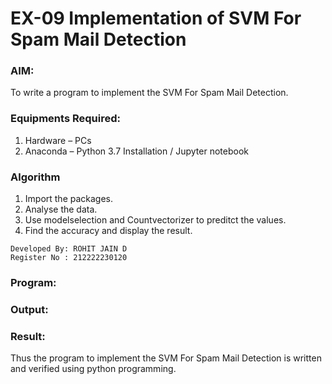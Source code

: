 # EX-09 Implementation of SVM For Spam Mail Detection
### AIM:
To write a program to implement the SVM For Spam Mail Detection.
### Equipments Required:
1. Hardware – PCs
2. Anaconda – Python 3.7 Installation / Jupyter notebook
### Algorithm
1. Import the packages.
2. Analyse the data.
3. Use modelselection and Countvectorizer to preditct the values.
4. Find the accuracy and display the result.

```
Developed By: ROHIT JAIN D 
Register No : 212222230120
```
### Program:

### Output:

### Result:
Thus the program to implement the SVM For Spam Mail Detection is written and verified using python programming.
